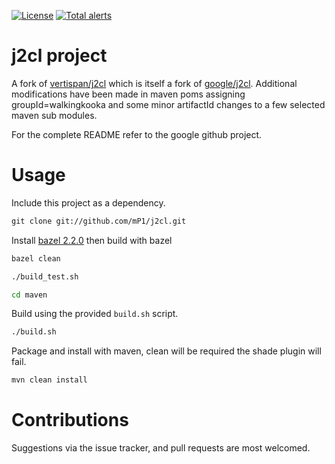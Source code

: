 [![License](https://img.shields.io/badge/License-Apache%202.0-blue.svg)](https://opensource.org/licenses/Apache-2.0)
[![Total alerts](https://img.shields.io/lgtm/alerts/g/mP1/j2cl.svg?logo=lgtm&logoWidth=18)](https://lgtm.com/projects/g/mP1/j2cl/alerts/)



j2cl project
============

A fork of [vertispan/j2cl](http://github.com/vertispan/j2cl.git) which is itself a fork of [google/j2cl](http://github.com/google/j2cl.git).
Additional modifications have been made in maven poms assigning groupId=walkingkooka and some minor artifactId changes
to a few selected maven sub modules.

For the complete README refer to the google github project.



# Usage

Include this project as a dependency.

```xml
git clone git://github.com/mP1/j2cl.git
```

Install [bazel 2.2.0](https://docs.bazel.build/versions/1.0.0/install.html) then build with bazel

```bash
bazel clean
```

```bash
./build_test.sh
```

```bash
cd maven
```

Build using the provided `build.sh` script.

```bash
./build.sh
```

Package and install with maven, clean will be required the shade plugin will fail.

```bash
mvn clean install
```



# Contributions

Suggestions via the issue tracker, and pull requests are most welcomed.

